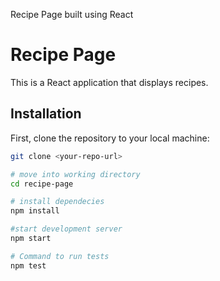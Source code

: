 Recipe Page built using React 

# Recipe Page

This is a React application that displays recipes.

## Installation

First, clone the repository to your local machine:

```bash
git clone <your-repo-url>

# move into working directory
cd recipe-page

# install dependecies
npm install

#start development server
npm start

# Command to run tests
npm test

